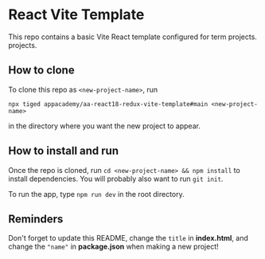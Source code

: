 # React Vite Template

This repo contains a basic Vite React template configured for term projects.
projects.

## How to clone

To clone this repo as `<new-project-name>`, run

```shell
npx tiged appacademy/aa-react18-redux-vite-template#main <new-project-name>
```

in the directory where you want the new project to appear.

## How to install and run

Once the repo is cloned, run `cd <new-project-name> && npm install` to install
dependencies. You will probably also want to run `git init`.

To run the app, type `npm run dev` in the root directory.

## Reminders

Don't forget to update this README, change the `title` in __index.html__, and
change the `"name"` in __package.json__ when making a new project!
